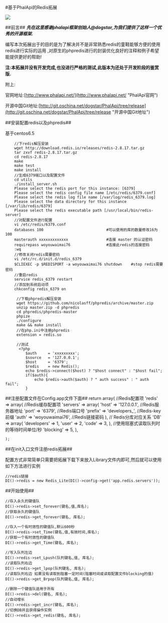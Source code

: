 #基于PhalApi的Redis拓展

![](http://webtools.qiniudn.com/master-LOGO-20150410_50.jpg)

##前言##
***先在这里感谢phalapi框架创始人@dogstar,为我们提供了这样一个优秀的开源框架.***

编写本次拓展出于的目的是为了解决并不是非常熟悉redis的童鞋能够方便的使用redis进行实际的运用
,对原生的phpredis进行的封装优化良好的注释和例子希望能提供更好的帮助!

**注:本拓展并没有开发完成,也没进行严格的测试,此版本为还处于开发阶段的鉴赏版.**

附上:

官网地址:[http://www.phalapi.net/](http://www.phalapi.net/ "PhalApi官网")

开源中国Git地址:[http://git.oschina.net/dogstar/PhalApi/tree/release](http://git.oschina.net/dogstar/PhalApi/tree/release "开源中国Git地址")


##安装配置redis以及phpredis##

基于centos6.5

        //下redis解压安装
        wget http://download.redis.io/releases/redis-2.8.17.tar.gz
        tar zxvf redis-2.8.17.tar.gz
        cd redis-2.8.17
        make
        make test
        make install
        //生成6379端口以及配置文件
        cd utils
        ./install_server.sh
        Please select the redis port for this instance: [6379]
        Please select the redis config file name [/etc/redis/6379.conf]
        Please select the redis log file name [/var/log/redis_6379.log]
        Please select the data directory for this instance [/var/lib/redis/6379]
        Please select the redis executable path [/usr/local/bin/redis-server]
        //对配置文件进行配置
        vi /etc/redis/6379.conf
        databases 100                            #可以使用的库的数量修改16为100
        masterauth xxxxxxxxxxxxx                 #连接 master 的认证密码
        requirepass woyouwaimai76                #连接此redis的连接密码
        :wq
        //修改关闭redis需要密码
        vi /etc/rc.d/init.d/redis_6379
        $CLIEXEC -p $REDISPORT -a woyouwaimai76 shutdown    #stop redis需要密码
        //重启redis
        service redis_6379 restart
        //添加到系统启动项
        chkconfig redis_6379 on

         //下载phpredis解压安装
         wget https://github.com/nicolasff/phpredis/archive/master.zip
         unzip master.zip -d phpredis
         cd phpredis/phpredis-master
         phpize
         ./configure
         make && make install
         //在php.ini中注册phpredis
         extension = redis.so

         //测试
          <?php
             $auth     = 'xxxxxxxxx';
             $source   = '127.0.0.1';
             $host     = '6379';
             $redis    = new Redis();
             echo $redis->connect($host) ? "$host connect" : "$host fail";
             if($auth){
                 echo $redis->auth($auth) ? " auth success" : " auth fail";
             }


##注册配置文件在Config.app文件下面##
    return array(
        //Redis配置项
        'redis' => array(
            //Redis缓存配置项
            'servers'  => array(
                'host'   => '127.0.0.1',        //Redis服务器地址
                'port'   => '6379',             //Redis端口号
                'prefix' => 'developers_',      //Redis-key前缀
                'auth'   => 'woyouwaimai76',    //Redis链接密码
            ),
            // Redis分库对应关系
            'DB'       => array(
                'developers' => 1,
                'user'       => 2,
                'code'       => 3,
            ),
            //使用阻塞式读取队列时的等待时间单位/秒
            'blocking' => 5,
        ),

    );

##在init入口文件注册redis拓展##

配置方式非常简单只需要把拓展下载下来放入Library文件内即可,然后就可以使用如下方法进行实例

    //redis链接
    DI()->redis = new Redis_Lite(DI()->config->get('app.redis.servers'));

##开始使用##

    //存入永久的键值队
    DI()->redis->set_forever(键名,值,库名);
    //获取永久的键值队
    DI()->redis->get_forever(键名, 库名);
    
    //存入一个有时效性的键值队,默认600秒
    DI()->redis->set_Time(键名,值,有效时间,库名);
    //获取一个有时效性的键值队
    DI()->redis->get_Time(键名, 库名);
    
    //写入队列左边
    DI()->redis->set_Lpush(队列键名,值, 库名);
    //读取队列右边
    DI()->redis->get_lpop(队列键名, 库名);
    //读取队列右边 如果没有读取到阻塞一定时间(阻塞时间或读取配置文件blocking的值)
    DI()->redis->get_Brpop(队列键名,值, 库名);
    
    //删除一个键值队适用于所有
    DI()->redis->del(键名, 库名);
    //自动增长
    DI()->redis->get_incr(键名, 库名);
    //切换DB并且获得操作实例
    DI()->redis->get_redis(键名, 库名);
    
